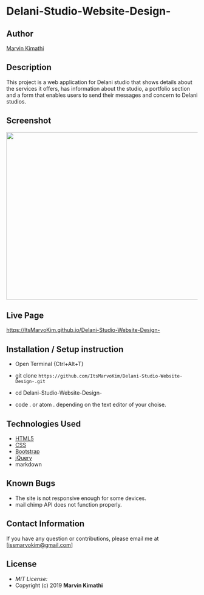 # Delani-Studio-Website-Design-

## Author

[Marvin Kimathi](https://github.com/ItsMarvoKim)

## Description

This project is a web application for Delani studio that shows details about the services it offers, has information about the studio, a portfolio section and a form that enables users to send their messages and concern to Delani studios. 

## Screenshot
<img src="https://raw.githubusercontent.com/ItsMarvoKim/Delani-Studio-Website-Design-/master/png" width="900px" height="440px">

## Live Page 
https://ItsMarvoKim.github.io/Delani-Studio-Website-Design- 


## Installation / Setup instruction
* Open Terminal {Ctrl+Alt+T}

* git clone ```https://github.com/ItsMarvoKim/Delani-Studio-Website-Design-.git```

* cd Delani-Studio-Website-Design-

* code . or atom . depending on the text editor of your choise.

## Technologies Used

* [HTML5](https://github.com/topics/html5)
* [CSS](https://github.com/topics/css3)
* [Bootstrap](https://github.com/topics/bootstrap)
* [jQuery](https://github.com/topics/javascript)
* markdown


## Known Bugs
* The site is not responsive enough for some devices. 
* mail chimp API does not function properly.

## Contact Information 

If you have any question or contributions, please email me at [issmarvokim@gmail.com]

## License
* *MIT License:*
* Copyright (c) 2019 **Marvin Kimathi**

